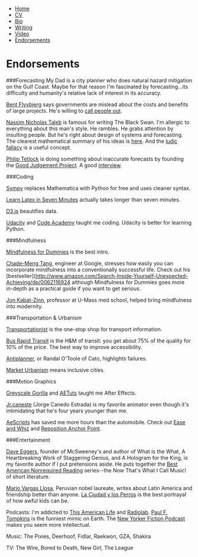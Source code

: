 * [Home](/)
* <a href="/cv.pdf" target="_blank">CV</a>
* [Bio](/bio.html)
* [Writing](/writing.html)
* [Video](/video.html)
* [Endorsements](/endorsements.html)

# Endorsements

###Forecasting
My Dad is a city planner who does natural hazard mitigation on the Gulf Coast. Maybe for that reason I'm
fascinated by forecasting...its difficulty and humanity's relative lack of interest in its accuracy.

[Bent Flyvbjerg](http://www.sbs.ox.ac.uk/research/people/Pages/BentFlyvbjerg.aspx) says governments are mislead about the costs and benefits of large projects.
He's willing to [call people out](http://www.sbs.ox.ac.uk/newsandevents/releases/Pages/Foolsandliars.aspx). 

[Nassim Nicholas Taleb](http://www.fooledbyrandomness.com/) is famous for writing The Black Swan. I'm allergic to everything about this man's style.
He rambles. He grabs attention by insulting people. But he's right about design of systems and forecasting. The clearest mathematical summary of his ideas is [here](http://www.fooledbyrandomness.com/bmn.pdf). 
And the [ludic fallacy](http://en.wikipedia.org/wiki/Ludic_fallacy) is a useful concept.

[Philip Tetlock](http://www.newyorker.com/archive/2005/12/05/051205crbo_books1) is doing something about inaccurate
forecasts by founding the [Good Judgement Project](http://goodjudgmentproject.com/). A good [interview](http://edge.org/conversation/win-at-forecasting).


###Coding

[Sympy](http://sympy.org/en/index.html) replaces Mathematica with Python for free and uses cleaner syntax.

[Learn Latex in Seven Minutes](http://www.math.rug.nl/~ernst/latex/) actually takes longer than seven minutes.

[D3.js](http://d3js.org/) beautifies data.

[Udacity](http://www.udacity.com/) and [Code Academy](http://www.codecademy.com/) taught me coding.
Udacity is better for learning Python.

###Mindfulness

[Mindfulness for Dummies](http://www.amazon.com/Mindfulness-Dummies-Book-Shamash-Alidina/dp/0470660864) is the best intro.

[Chade-Meng Tang](http://www.nytimes.com/2007/09/01/technology/01google.html?_r=0), engineer at Google, stresses how easily you can incorporate
mindfulness into a conventionally successful life. Check out his [bestseller](http://www.amazon.com/Search-Inside-Yourself-Unexpected-Achieving/dp/0062116924
although Mindfulness for Dummies goes more in-depth as a practical guide if you want to get serious.

[Jon Kabat-Zinn](http://www.youtube.com/watch?v=3nwwKbM_vJc), professor at U-Mass med school, helped bring mindfulness into modernity.

###Transportation & Urbanism

[Transportationist](http://blog.lib.umn.edu/levin031/transportationist/) is the one-stop shop for transport information. 

[Bus Rapid Transit](http://en.wikipedia.org/wiki/Bus_rapid_transit) is the H&M of transit: you get about 75% of the quality
for 10% of the price. The best way to improve accessibility.

[Antiplanner](http://ti.org/antiplanner/), or Randal O'Toole of Cato, highlights failures.

[Market Urbanism](http://marketurbanism.com/) means inclusive cities.

###Motion Graphics

[Greyscale Gorilla](http://greyscalegorilla.com/blog/) and [AETuts](http://ae.tutsplus.com/) taught me After Effects.

[Jr.caneste](http://vimeo.com/jrcanest) (Jorge Canedo Estrada) is my favorite animator even though it's intimidating that he's four years younger than me.

[AeScripts](http://aescripts.com/) has saved me more hours than the automobile. Check out [Ease and Whiz](http://aescripts.com/ease-and-wizz/) and
[Reposition Anchor Point](http://aescripts.com/repositionanchorpoint/).

###Entertainment

[Dave Eggers](http://en.wikipedia.org/wiki/Dave_Eggers), founder of McSweeney's and author of What is the What, A Heartbreaking Work
of Staggering Genius, and A Hologram for the King, is my favorite author if I put pretensions aside. He puts together
the [Best American Nonrequired Reading](http://www.hmhbooks.com/hmh/bestamerican/nonrequired) series--the Now That's What
I Call Music! of short literature.

[Mario Vargas Llosa](http://www.nobelprize.org/nobel_prizes/literature/laureates/2010/vargas_llosa-lecture_en.html), Peruvian nobel laureate,
writes about Latin America and friendship better than anyone. 
[La Ciudad y los Perros](http://en.wikipedia.org/wiki/The_Time_of_the_Hero) is the best portrayal of how awful kids can be.

Podcasts: I'm addicted to [This American Life](http://www.thisamericanlife.org/) and [Radiolab](http://www.radiolab.org/). 
[Paul F. Tompkins](http://pft.libsyn.com/) is the funniest mimic on Earth. The [New Yorker Fiction Podcast](http://www.newyorker.com/online/podcasts/fiction)
makes you seem more intellectual.

Music: The Pixies, Deerhoof, Fidlar, Raekwon, GZA, Shakira

TV: The Wire, Bored to Death, New Girl, The League
